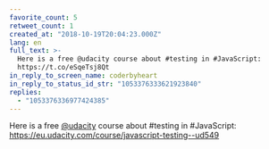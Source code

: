 ```yaml
---
favorite_count: 5
retweet_count: 1
created_at: "2018-10-19T20:04:23.000Z"
lang: en
full_text: >-
  Here is a free @udacity course about #testing in #JavaScript:
  https://t.co/eSqeTsj8Qt
in_reply_to_screen_name: coderbyheart
in_reply_to_status_id_str: "1053376333621923840"
replies:
  - "1053376336977424385"
---
```


Here is a free [@udacity](https://twitter.com/udacity) course about #testing in
#JavaScript: <https://eu.udacity.com/course/javascript-testing--ud549>

